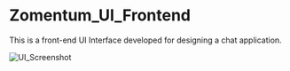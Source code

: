 # Zomentum_UI_Frontend
This is a front-end UI Interface developed for designing a chat application.


![UI_Screenshot](https://user-images.githubusercontent.com/64967666/91684362-e2154580-eb74-11ea-94cc-ec2518c9c024.JPG)
